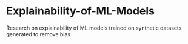 # Explainability-of-ML-Models
Research on explainability of ML models trained on synthetic datasets generated to remove bias 
